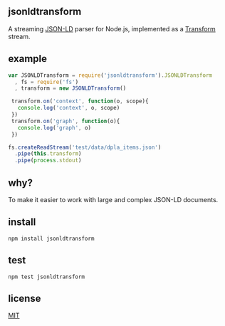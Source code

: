 ## jsonldtransform

A streaming [JSON-LD](http://json-ld.org/) parser for Node.js, implemented as a [Transform](http://nodejs.org/api/stream.html#stream_class_stream_transform) stream.

## example

```JavaScript
var JSONLDTransform = require('jsonldtransform').JSONLDTransform
  , fs = require('fs')
  , transform = new JSONLDTransform()

 transform.on('context', function(o, scope){
   console.log('context', o, scope)
 })
 transform.on('graph', function(o){
   console.log('graph', o)
 })

fs.createReadStream('test/data/dpla_items.json')
  .pipe(this.transform)
  .pipe(process.stdout)
```

## why?

To make it easier to work with large and complex JSON-LD documents.

## install

```Shell
npm install jsonldtransform
```

## test

```Shell
npm test jsonldtransform
```

## license

[MIT](http://opensource.org/licenses/MIT)